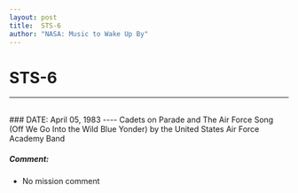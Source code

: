 ```yaml
---
layout: post
title:  STS-6
author: "NASA: Music to Wake Up By"
---
```


# STS-6
----
<br/>
### DATE: April 05, 1983
----
Cadets on Parade and The Air Force Song (Off We Go Into the Wild Blue Yonder) by the United States Air Force Academy Band

##### Comment:
* No mission comment
